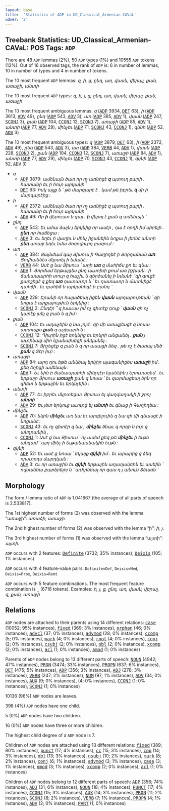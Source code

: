 ```yaml
---
layout: base
title:  'Statistics of ADP in UD_Classical_Armenian-CAVaL'
udver: '2'
---
```


## Treebank Statistics: UD_Classical_Armenian-CAVaL: POS Tags: `ADP`

There are 48 `ADP` lemmas (2%), 50 `ADP` types (1%) and 10555 `ADP` tokens (13%).
Out of 16 observed tags, the rank of `ADP` is: 6 in number of lemmas, 10 in number of types and 4 in number of tokens.

The 10 most frequent `ADP` lemmas: <em>զ, ի, ց, ընդ, առ, վասն, վերայ, քան, առաջի, անտի</em>

The 10 most frequent `ADP` types:  <em>զ, ի, յ, ց, ընդ, առ, վասն, վերայ, քան, առաջի</em>

The 10 most frequent ambiguous lemmas: <em>զ</em> (<tt><a href="xcl_caval-pos-ADP.html">ADP</a></tt> 3934, <tt><a href="xcl_caval-pos-DET.html">DET</a></tt> 63), <em>ի</em> (<tt><a href="xcl_caval-pos-ADP.html">ADP</a></tt> 3613, <tt><a href="xcl_caval-pos-ADV.html">ADV</a></tt> 49), <em>ընդ</em> (<tt><a href="xcl_caval-pos-ADP.html">ADP</a></tt> 543, <tt><a href="xcl_caval-pos-ADV.html">ADV</a></tt> 3), <em>առ</em> (<tt><a href="xcl_caval-pos-ADP.html">ADP</a></tt> 385, <tt><a href="xcl_caval-pos-ADV.html">ADV</a></tt> 1), <em>վասն</em> (<tt><a href="xcl_caval-pos-ADP.html">ADP</a></tt> 247, <tt><a href="xcl_caval-pos-SCONJ.html">SCONJ</a></tt> 3), <em>քան</em> (<tt><a href="xcl_caval-pos-ADP.html">ADP</a></tt> 104, <tt><a href="xcl_caval-pos-CCONJ.html">CCONJ</a></tt> 12, <tt><a href="xcl_caval-pos-SCONJ.html">SCONJ</a></tt> 7), <em>առաջի</em> (<tt><a href="xcl_caval-pos-ADP.html">ADP</a></tt> 85, <tt><a href="xcl_caval-pos-ADV.html">ADV</a></tt> 1), <em>անտի</em> (<tt><a href="xcl_caval-pos-ADP.html">ADP</a></tt> 77, <tt><a href="xcl_caval-pos-ADV.html">ADV</a></tt> 29), <em>մինչեւ</em> (<tt><a href="xcl_caval-pos-ADP.html">ADP</a></tt> 71, <tt><a href="xcl_caval-pos-SCONJ.html">SCONJ</a></tt> 43, <tt><a href="xcl_caval-pos-CCONJ.html">CCONJ</a></tt> 1), <em>զկնի</em> (<tt><a href="xcl_caval-pos-ADP.html">ADP</a></tt> 52, <tt><a href="xcl_caval-pos-ADV.html">ADV</a></tt> 3)

The 10 most frequent ambiguous types:  <em>զ</em> (<tt><a href="xcl_caval-pos-ADP.html">ADP</a></tt> 3879, <tt><a href="xcl_caval-pos-DET.html">DET</a></tt> 63), <em>ի</em> (<tt><a href="xcl_caval-pos-ADP.html">ADP</a></tt> 2372, <tt><a href="xcl_caval-pos-ADV.html">ADV</a></tt> 49), <em>ընդ</em> (<tt><a href="xcl_caval-pos-ADP.html">ADP</a></tt> 543, <tt><a href="xcl_caval-pos-ADV.html">ADV</a></tt> 3), <em>առ</em> (<tt><a href="xcl_caval-pos-ADP.html">ADP</a></tt> 384, <tt><a href="xcl_caval-pos-VERB.html">VERB</a></tt> 44, <tt><a href="xcl_caval-pos-ADV.html">ADV</a></tt> 1), <em>վասն</em> (<tt><a href="xcl_caval-pos-ADP.html">ADP</a></tt> 228, <tt><a href="xcl_caval-pos-SCONJ.html">SCONJ</a></tt> 2), <em>քան</em> (<tt><a href="xcl_caval-pos-ADP.html">ADP</a></tt> 104, <tt><a href="xcl_caval-pos-CCONJ.html">CCONJ</a></tt> 12, <tt><a href="xcl_caval-pos-SCONJ.html">SCONJ</a></tt> 7), <em>առաջի</em> (<tt><a href="xcl_caval-pos-ADP.html">ADP</a></tt> 84, <tt><a href="xcl_caval-pos-ADV.html">ADV</a></tt> 1), <em>անտի</em> (<tt><a href="xcl_caval-pos-ADP.html">ADP</a></tt> 77, <tt><a href="xcl_caval-pos-ADV.html">ADV</a></tt> 29), <em>մինչեւ</em> (<tt><a href="xcl_caval-pos-ADP.html">ADP</a></tt> 70, <tt><a href="xcl_caval-pos-SCONJ.html">SCONJ</a></tt> 43, <tt><a href="xcl_caval-pos-CCONJ.html">CCONJ</a></tt> 1), <em>զկնի</em> (<tt><a href="xcl_caval-pos-ADP.html">ADP</a></tt> 52, <tt><a href="xcl_caval-pos-ADV.html">ADV</a></tt> 3)


* <em>զ</em>
  * <tt><a href="xcl_caval-pos-ADP.html">ADP</a></tt> 3879: <em>ամենայն ծառ որ ոչ առնիցէ <b>զ</b> պտուղ բարի . հատանի եւ ի հուր արկանի ՝</em>
  * <tt><a href="xcl_caval-pos-DET.html">DET</a></tt> 63: <em>Իսկ այլք ն ՝ թե մարգարէ է . կամ թե իբրեւ <b>զ</b> մի ի մարգարէից :</em>
* <em>ի</em>
  * <tt><a href="xcl_caval-pos-ADP.html">ADP</a></tt> 2372: <em>ամենայն ծառ որ ոչ առնիցէ զ պտուղ բարի . հատանի եւ <b>ի</b> հուր արկանի ՝</em>
  * <tt><a href="xcl_caval-pos-ADV.html">ADV</a></tt> 49: <em>Որ <b>ի</b> վերուստ ն գայ . <b>ի</b> վերոյ է քան զ ամենայն ՝</em>
* <em>ընդ</em>
  * <tt><a href="xcl_caval-pos-ADP.html">ADP</a></tt> 543: <em>Եւ ահա ձայն յ երկնից որ ասէր , դա է որդի իմ սիրելի . <b>ընդ</b> որ հաճեցա :</em>
  * <tt><a href="xcl_caval-pos-ADV.html">ADV</a></tt> 3: <em>Եւ եղեւ ի վաղիւ ն մինչ իջանեին նոքա ի լեռնէ անտի <b>ընդ</b> առաջ եղեւ նմա ժողովուրդ բազում :</em>
* <em>առ</em>
  * <tt><a href="xcl_caval-pos-ADP.html">ADP</a></tt> 384: <em>Յայնժամ գայ Յիսուս ի Գաղիղեէ ի Յորդանան <b>առ</b> Յովհաննէս մկրտել ի նմանէ :</em>
  * <tt><a href="xcl_caval-pos-VERB.html">VERB</a></tt> 44: <em>Ասէ ց նա Յիսուս ՝ արի <b>առ</b> զ մահիճս քո եւ գնա :</em>
  * <tt><a href="xcl_caval-pos-ADV.html">ADV</a></tt> 1: <em>Յորժամ երթայցես ընդ աւսոխի քում առ իշխան . ի ճանապարհի տուր զ հաշիւ ն զերծանել ի նմանէ ՝ զի գուցէ քարշիցէ զ քեզ <b>առ</b> դատաւոր ն ՝ եւ դատաւոր ն մատնիցէ դահճի . եւ դահիճ ն արկանիցէ ի բանդ ՝</em>
* <em>վասն</em>
  * <tt><a href="xcl_caval-pos-ADP.html">ADP</a></tt> 228: <em>Երանի որ հալածեալ իցեն <b>վասն</b> արդարութեան ՝ զի նոցա է արքայութիւն երկնից :</em>
  * <tt><a href="xcl_caval-pos-SCONJ.html">SCONJ</a></tt> 2: <em>Ընդէր ՞ զ խաւսս իմ ոչ գիտէք դուք ՝ <b>վասն</b> զի ոչ կարէք լսել զ բան ն զ իմ :</em>
* <em>քան</em>
  * <tt><a href="xcl_caval-pos-ADP.html">ADP</a></tt> 104: <em>Եւ աղաչեին զ նա յոյժ . զի մի առաքեսցէ զ նոսա արտաքս <b>քան</b> զ աշխարհ ն :</em>
  * <tt><a href="xcl_caval-pos-CCONJ.html">CCONJ</a></tt> 12: <em>Դիւրին իցէ երկնից եւ երկրի անցանել . <b>քան</b> յ աւրինաց միո նշանախեցի անկանել :</em>
  * <tt><a href="xcl_caval-pos-SCONJ.html">SCONJ</a></tt> 7: <em>Յիշեցէք զ բան ն զ որ ասացի ձեզ . թե ոչ է ծառայ մեծ <b>քան</b> զ Տէր իւր :</em>
* <em>առաջի</em>
  * <tt><a href="xcl_caval-pos-ADP.html">ADP</a></tt> 84: <em>արդ դու եթե անկեալ երկիր պագանիցես <b>առաջի</b> իմ . քեզ եղիցի ամենայն :</em>
  * <tt><a href="xcl_caval-pos-ADV.html">ADV</a></tt> 1: <em>Եւ եին ի ճանապարհի մինչդէր ելանեին յ Երուսաղեմ . եւ երթայր Յիսուս <b>առաջի</b> քան զ նոսա ՝ եւ զարմացեալ եին որ զհետ ն երթային եւ երկնչեին :</em>
* <em>անտի</em>
  * <tt><a href="xcl_caval-pos-ADP.html">ADP</a></tt> 77: <em>Եւ իբրեւ մկրտեցաւ Յիսուս ել վաղվաղակի ի ջրոյ <b>անտի</b> ՝</em>
  * <tt><a href="xcl_caval-pos-ADV.html">ADV</a></tt> 29: <em>Եւ յետ երկուց աւուրց ել <b>անտի</b> եւ գնաց ի Գաղիղեա :</em>
* <em>մինչեւ</em>
  * <tt><a href="xcl_caval-pos-ADP.html">ADP</a></tt> 70: <em>եկին <b>մինչեւ</b> առ նա եւ արգելուին զ նա զի մի գնասցէ ի նոցանէ :</em>
  * <tt><a href="xcl_caval-pos-SCONJ.html">SCONJ</a></tt> 43: <em>եւ ոչ գիտէր զ նա , <b>մինչեւ</b> ծնաւ զ որդի ն իւր զ անդրանիկ ,</em>
  * <tt><a href="xcl_caval-pos-CCONJ.html">CCONJ</a></tt> 1: <em>Ասէ ց նա Յիսուս ՝ ոչ ասեմ քեզ թե <b>մինչեւ</b> ի եւթն անգամ ՝ այղ մինչ ի եւթանասնակին եւթն :</em>
* <em>զկնի</em>
  * <tt><a href="xcl_caval-pos-ADP.html">ADP</a></tt> 52: <em>Եւ ասէ ց նոսա ՝ եկայք <b>զկնի</b> իմ . եւ արարից զ ձեզ որսւորդս մարդկան :</em>
  * <tt><a href="xcl_caval-pos-ADV.html">ADV</a></tt> 3: <em>Եւ որ առաջին եւ <b>զկնի</b> երթային աղաղակեին եւ ասեին ՝ ովսաննա բարձրելոյ ն ՝ աւհրնեալ որ գաս դ յ անուն Տեառն ՝</em>

## Morphology

The form / lemma ratio of `ADP` is 1.041667 (the average of all parts of speech is 2.533817).

The 1st highest number of forms (2) was observed with the lemma “առաջի”: <em>առաձի, առաջի</em>.

The 2nd highest number of forms (2) was observed with the lemma “ի”: <em>ի, յ</em>.

The 3rd highest number of forms (1) was observed with the lemma “այտի”: <em>այտի</em>.

`ADP` occurs with 2 features: <tt><a href="xcl_caval-feat-Definite.html">Definite</a></tt> (3732; 35% instances), <tt><a href="xcl_caval-feat-Deixis.html">Deixis</a></tt> (105; 1% instances)

`ADP` occurs with 4 feature-value pairs: `Definite=Def`, `Deixis=Med`, `Deixis=Prox`, `Deixis=Remt`

`ADP` occurs with 5 feature combinations.
The most frequent feature combination is `_` (6718 tokens).
Examples: <em>ի, յ, ց, ընդ, առ, վասն, վերայ, զ, քան, առաջի</em>


## Relations

`ADP` nodes are attached to their parents using 14 different relations: <tt><a href="xcl_caval-dep-case.html">case</a></tt> (10052; 95% instances), <tt><a href="xcl_caval-dep-fixed.html">fixed</a></tt> (369; 3% instances), <tt><a href="xcl_caval-dep-orphan.html">orphan</a></tt> (46; 0% instances), <tt><a href="xcl_caval-dep-advcl.html">advcl</a></tt> (37; 0% instances), <tt><a href="xcl_caval-dep-advmod.html">advmod</a></tt> (28; 0% instances), <tt><a href="xcl_caval-dep-ccomp.html">ccomp</a></tt> (5; 0% instances), <tt><a href="xcl_caval-dep-mark.html">mark</a></tt> (4; 0% instances), <tt><a href="xcl_caval-dep-root.html">root</a></tt> (4; 0% instances), <tt><a href="xcl_caval-dep-conj.html">conj</a></tt> (2; 0% instances), <tt><a href="xcl_caval-dep-csubj.html">csubj</a></tt> (2; 0% instances), <tt><a href="xcl_caval-dep-obl.html">obl</a></tt> (2; 0% instances), <tt><a href="xcl_caval-dep-xcomp.html">xcomp</a></tt> (2; 0% instances), <tt><a href="xcl_caval-dep-acl.html">acl</a></tt> (1; 0% instances), <tt><a href="xcl_caval-dep-amod.html">amod</a></tt> (1; 0% instances)

Parents of `ADP` nodes belong to 13 different parts of speech: <tt><a href="xcl_caval-pos-NOUN.html">NOUN</a></tt> (4942; 47% instances), <tt><a href="xcl_caval-pos-PRON.html">PRON</a></tt> (3474; 33% instances), <tt><a href="xcl_caval-pos-PROPN.html">PROPN</a></tt> (637; 6% instances), <tt><a href="xcl_caval-pos-DET.html">DET</a></tt> (475; 5% instances), <tt><a href="xcl_caval-pos-ADP.html">ADP</a></tt> (356; 3% instances), <tt><a href="xcl_caval-pos-ADJ.html">ADJ</a></tt> (278; 3% instances), <tt><a href="xcl_caval-pos-VERB.html">VERB</a></tt> (247; 2% instances), <tt><a href="xcl_caval-pos-NUM.html">NUM</a></tt> (97; 1% instances), <tt><a href="xcl_caval-pos-ADV.html">ADV</a></tt> (34; 0% instances), <tt><a href="xcl_caval-pos-AUX.html">AUX</a></tt> (9; 0% instances),  (4; 0% instances), <tt><a href="xcl_caval-pos-CCONJ.html">CCONJ</a></tt> (1; 0% instances), <tt><a href="xcl_caval-pos-SCONJ.html">SCONJ</a></tt> (1; 0% instances)

10136 (96%) `ADP` nodes are leaves.

398 (4%) `ADP` nodes have one child.

5 (0%) `ADP` nodes have two children.

16 (0%) `ADP` nodes have three or more children.

The highest child degree of a `ADP` node is 7.

Children of `ADP` nodes are attached using 13 different relations: <tt><a href="xcl_caval-dep-fixed.html">fixed</a></tt> (389; 80% instances), <tt><a href="xcl_caval-dep-punct.html">punct</a></tt> (17; 4% instances), <tt><a href="xcl_caval-dep-cc.html">cc</a></tt> (15; 3% instances), <tt><a href="xcl_caval-dep-cop.html">cop</a></tt> (14; 3% instances), <tt><a href="xcl_caval-dep-obl.html">obl</a></tt> (13; 3% instances), <tt><a href="xcl_caval-dep-nsubj.html">nsubj</a></tt> (10; 2% instances), <tt><a href="xcl_caval-dep-mark.html">mark</a></tt> (8; 2% instances), <tt><a href="xcl_caval-dep-conj.html">conj</a></tt> (6; 1% instances), <tt><a href="xcl_caval-dep-advmod.html">advmod</a></tt> (3; 1% instances), <tt><a href="xcl_caval-dep-case.html">case</a></tt> (3; 1% instances), <tt><a href="xcl_caval-dep-nmod.html">nmod</a></tt> (3; 1% instances), <tt><a href="xcl_caval-dep-xcomp.html">xcomp</a></tt> (2; 0% instances), <tt><a href="xcl_caval-dep-acl.html">acl</a></tt> (1; 0% instances)

Children of `ADP` nodes belong to 12 different parts of speech: <tt><a href="xcl_caval-pos-ADP.html">ADP</a></tt> (356; 74% instances), <tt><a href="xcl_caval-pos-ADJ.html">ADJ</a></tt> (31; 6% instances), <tt><a href="xcl_caval-pos-NOUN.html">NOUN</a></tt> (18; 4% instances), <tt><a href="xcl_caval-pos-PUNCT.html">PUNCT</a></tt> (17; 4% instances), <tt><a href="xcl_caval-pos-CCONJ.html">CCONJ</a></tt> (15; 3% instances), <tt><a href="xcl_caval-pos-AUX.html">AUX</a></tt> (14; 3% instances), <tt><a href="xcl_caval-pos-PRON.html">PRON</a></tt> (11; 2% instances), <tt><a href="xcl_caval-pos-SCONJ.html">SCONJ</a></tt> (8; 2% instances), <tt><a href="xcl_caval-pos-VERB.html">VERB</a></tt> (7; 1% instances), <tt><a href="xcl_caval-pos-PROPN.html">PROPN</a></tt> (4; 1% instances), <tt><a href="xcl_caval-pos-ADV.html">ADV</a></tt> (2; 0% instances), <tt><a href="xcl_caval-pos-PART.html">PART</a></tt> (1; 0% instances)

